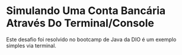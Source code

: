 # Simulando Uma Conta Bancária Através Do Terminal/Console


Este desafio foi resolvido no bootcamp de Java da DIO é um exemplo simples via terminal.
